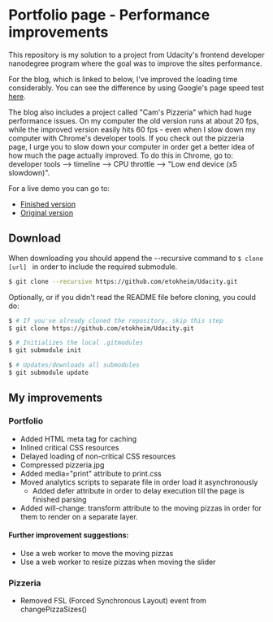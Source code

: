 # Portfolio page - Performance improvements
This repository is my solution to a project from Udacity's frontend developer nanodegree program where the goal was to improve the sites performance.

For the blog, which is linked to below, I've improved the loading time considerably. You can see the difference by using Google's page speed test [here](https://developers.google.com/speed/pagespeed/insights/).

The blog also includes a project called "Cam's Pizzeria" which had huge performance issues. On my computer the old version runs at about 20 fps, while the improved version easily hits 60 fps - even when I slow down my computer with Chrome's developer tools. If you check out the pizzeria page, I urge you to slow down your computer in order get a better idea of how much the page actually improved. To do this in Chrome, go to: developer tools --> timeline --> CPU throttle --> "Low end device (x5 slowdown)".

For a live demo you can go to:
 * [Finished version](https://etokheim.github.io/Udacity/08%20Website%20Optimization/07%20Web%20portfolio%20-%20performance%20optimization/frontend-nanodegree-mobile-portfolio/dist/)
 * [Original version](https://etokheim.github.io/Udacity/08%20Website%20Optimization/07%20Web%20portfolio%20-%20performance%20optimization/frontend-nanodegree-mobile-portfolio/dist/)


## Download
When downloading you should append the --recursive command to ```$ clone [url] ``` in order to include the required submodule.
```bash
$ git clone --recursive https://github.com/etokheim/Udacity.git
```

Optionally, or if you didn't read the README file before cloning, you could do:
```bash
$ # If you've already cloned the repository, skip this step
$ git clone https://github.com/etokheim/Udacity.git

$ # Initializes the local .gitmodules
$ git submodule init

$ # Updates/downloads all submodules
$ git submodule update
```

## My improvements

### Portfolio
* Added HTML meta tag for caching
* Inlined critical CSS resources
* Delayed loading of non-critical CSS resources
* Compressed pizzeria.jpg
* Added media="print" attribute to print.css
* Moved analytics scripts to separate file in order load it asynchronously
	* Added defer attribute in order to delay execution till the page is finished parsing
* Added will-change: transform attribute to the moving pizzas in order for them to render on a separate layer.

#### Further improvement suggestions:
* Use a web worker to move the moving pizzas
* Use a web worker to resize pizzas when moving the slider

### Pizzeria
* Removed FSL (Forced Synchronous Layout) event from changePizzaSizes()